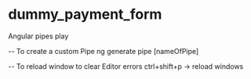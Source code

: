 # dummy_payment_form

Angular pipes play

-- To create a custom Pipe
ng generate pipe [nameOfPipe]

-- To reload window to clear Editor errors
ctrl+shift+p -> reload windows
